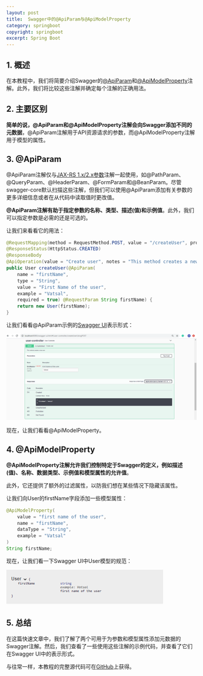 ```yaml
---
layout: post
title:  Swagger中的@ApiParam与@ApiModelProperty
category: springboot
copyright: springboot
excerpt: Spring Boot
---
```


## 1. 概述

在本教程中，我们将简要介绍Swagger的[@ApiParam](http://docs.swagger.io/swagger-core/v1.5.0/apidocs/io/swagger/annotations/ApiParam.html)和[@ApiModelProperty](http://docs.swagger.io/swagger-core/v1.5.0/apidocs/io/swagger/annotations/ApiModelProperty.html)注解。此外，我们将比较这些注解并确定每个注解的正确用法。

## 2. 主要区别

**简单的说，@ApiParam和@ApiModelProperty注解会向Swagger添加不同的元数据**，@ApiParam注解用于API资源请求的参数，而@ApiModelProperty注解用于模型的属性。

## 3. @ApiParam

@ApiParam注解仅与[JAX-RS 1.x/2.x参数](https://www.baeldung.com/jersey-request-parameters)注解一起使用，如@PathParam、@QueryParam、@HeaderParam、@FormParam和@BeanParam。尽管swagger-core默认扫描这些注解，但我们可以使用@ApiParam添加有关参数的更多详细信息或者在从代码中读取值时更改值。

**@ApiParam注解有助于指定参数的名称、类型、描述(值)和示例值**。此外，我们可以指定参数是必需的还是可选的。

让我们来看看它的用法：

```java
@RequestMapping(method = RequestMethod.POST, value = "/createUser", produces = "application/json; charset=UTF-8")
@ResponseStatus(HttpStatus.CREATED)
@ResponseBody
@ApiOperation(value = "Create user", notes = "This method creates a new user")
public User createUser(@ApiParam(
	name = "firstName",
	type = "String",
	value = "First Name of the user",
	example = "Vatsal",
	required = true) @RequestParam String firstName) {
	return new User(firstName);
}
```

让我们看看@ApiParam示例的[Swagger UI](https://swagger.io/tools/swagger-ui/)表示形式：

![](/assets/images/2023/springboot/swaggerapiparamvsapimodelproperty01.png)

现在，让我们看看@ApiModelProperty。

## 4. @ApiModelProperty

**@ApiModelProperty注解允许我们控制特定于Swagger的定义，例如描述(值)、名称、数据类型、示例值和模型属性的允许值**。

此外，它还提供了额外的过滤属性，以防我们想在某些情况下隐藏该属性。

让我们向User的firstName字段添加一些模型属性：

```java
@ApiModelProperty(
    value = "first name of the user", 
    name = "firstName", 
    dataType = "String", 
    example = "Vatsal"
)
String firstName;
```

现在，让我们看一下Swagger UI中User模型的规范：

![](/assets/images/2023/springboot/swaggerapiparamvsapimodelproperty02.png)

## 5. 总结

在这篇快速文章中，我们了解了两个可用于为参数和模型属性添加元数据的Swagger注解。然后，我们查看了一些使用这些注解的示例代码，并查看了它们在Swagger UI中的表示形式。

与往常一样，本教程的完整源代码可在[GitHub](https://github.com/tuyucheng7/taketoday-tutorial4j/tree/master/spring-boot-modules/spring-boot-swagger-2)上获得。